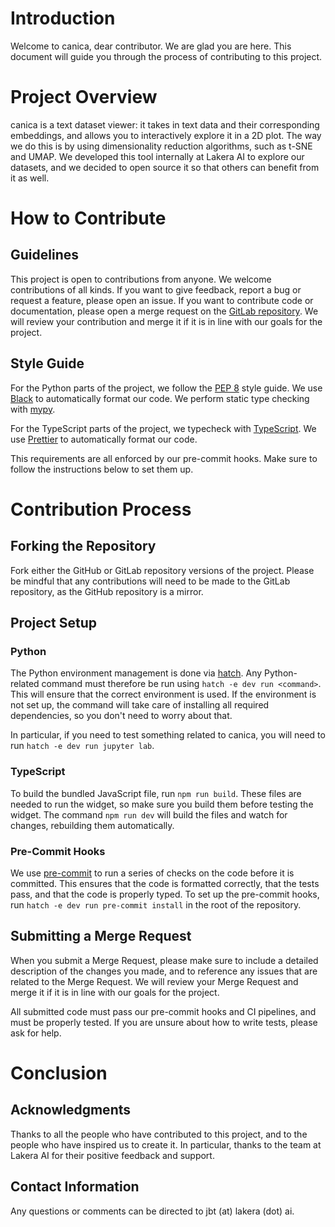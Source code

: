 # Introduction
Welcome to canica, dear contributor. We are glad you are here. This document will guide you through the process of contributing to this project.

# Project Overview
canica is a text dataset viewer: it takes in text data and their corresponding embeddings, and allows you to interactively explore it in a 2D plot. The way we do this is by using dimensionality reduction algorithms, such as t-SNE and UMAP. We developed this tool internally at Lakera AI to explore our datasets, and we decided to open source it so that others can benefit from it as well.

# How to Contribute
## Guidelines
This project is open to contributions from anyone. We welcome contributions of all kinds. If you want to give feedback, report a bug or request a feature, please open an issue. If you want to contribute code or documentation, please open a merge request on the [GitLab repository](https://gitlab.com/lakeraai/canica). We will review your contribution and merge it if it is in line with our goals for the project.

## Style Guide
For the Python parts of the project, we follow the [PEP 8](https://www.python.org/dev/peps/pep-0008/) style guide. We use [Black](https://github.com/psf/black) to automatically format our code. We perform static type checking with [mypy](http://mypy-lang.org/).

For the TypeScript parts of the project, we typecheck with [TypeScript](https://www.typescriptlang.org/). We use [Prettier](https://prettier.io/) to automatically format our code.

This requirements are all enforced by our pre-commit hooks. Make sure to follow the instructions below to set them up.

# Contribution Process
## Forking the Repository
Fork either the GitHub or GitLab repository versions of the project. Please be mindful that any contributions will need to be made to the GitLab repository, as the GitHub repository is a mirror.

## Project Setup
### Python
The Python environment management is done via [hatch](https://github.com/pypa/hatch). Any Python-related command must therefore be run using `hatch -e dev run <command>`. This will ensure that the correct environment is used. If the environment is not set up, the command will take care of installing all required dependencies, so you don't need to worry about that.

In particular, if you need to test something related to canica, you will need to run `hatch -e dev run jupyter lab`.

### TypeScript
To build the bundled JavaScript file, run `npm run build`. These files are needed to run the widget, so make sure you build them before testing the widget. The command `npm run dev` will build the files and watch for changes, rebuilding them automatically.

### Pre-Commit Hooks
We use [pre-commit](https://pre-commit.com/) to run a series of checks on the code before it is committed. This ensures that the code is formatted correctly, that the tests pass, and that the code is properly typed. To set up the pre-commit hooks, run `hatch -e dev run pre-commit install` in the root of the repository.

## Submitting a Merge Request
When you submit a Merge Request, please make sure to include a detailed description of the changes you made, and to reference any issues that are related to the Merge Request. We will review your Merge Request and merge it if it is in line with our goals for the project.

All submitted code must pass our pre-commit hooks and CI pipelines, and must be properly tested. If you are unsure about how to write tests, please ask for help.

# Conclusion
## Acknowledgments
Thanks to all the people who have contributed to this project, and to the people who have inspired us to create it. In particular, thanks to the team at Lakera AI for their positive feedback and support.

## Contact Information
Any questions or comments can be directed to jbt (at) lakera (dot) ai.